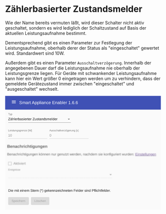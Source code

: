 # Zählerbasierter Zustandsmelder
Wie der Name bereits vermuten läßt, wird dieser Schalter nicht aktiv geschaltet, sondern es wird lediglich der Schaltzustand auf Basis der aktuellen Leistungsaufnahme bestimmt.

Dementsprechend gibt es einen Parameter zur Festlegung der Leistungsaufnahme, oberhalb derer der Status als "eingeschaltet" gewertet wird. Standardwert sind 10W.

Außerdem gibt es einen Parameter `Ausschaltverzögerung`. Innerhalb der angegebenen Dauer darf die Leistungsaufnahme nie oberhalb der Leistungsgrenze liegen. Für Geräte mit schwankender Leistungsaufnahme kann hier ein Wert größer 0 eingetragen werden um zu verhindern, dass der gemeldete Gerätezustand immer zwischen "eingeschaltet" und "ausgeschaltet" wechselt.  

![Zählerbasierter Zustandsmelder](../pics/fe/MeterReportingSwitch.png)
